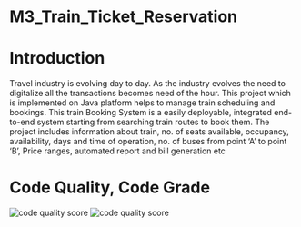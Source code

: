 # M3_Train_Ticket_Reservation 

# Introduction 

Travel industry is evolving day to day. As the industry evolves the need to digitalize all the transactions becomes need of the hour. This project which is implemented on Java platform helps to manage train scheduling and bookings. This train Booking System is a easily deployable, integrated end-to-end system starting from searching train routes to book them. The project includes information about train, no. of seats available, occupancy, availability, days and time of operation, no. of buses  from point ‘A’ to point ‘B’, Price ranges, automated report and bill generation etc




# Code Quality, Code Grade
![code quality score](https://api.codiga.io/project/31860/score/svg)   ![code quality score](https://api.codiga.io/project/31860/status/svg)
